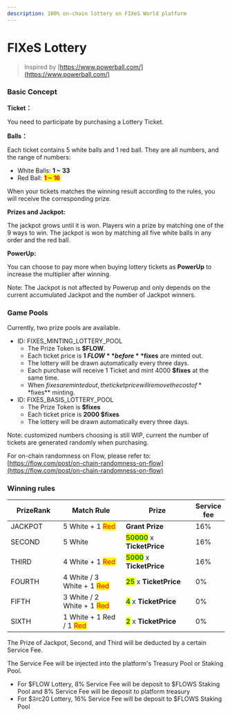 ```yaml
---
description: 100% on-chain lottery on FIXeS World platform
---
```


# FIXeS Lottery

> Inspired by [https://www.powerball.com/](https://www.powerball.com/)

### Basic Concept

**Ticket：**&#x20;

You need to participate by purchasing a Lottery Ticket.

**Balls：**

Each ticket contains 5 white balls and 1 red ball. They are all numbers, and the range of numbers:

* White Balls: **1 \~ 33**
* Red Ball: <mark style="color:red;">**1 \~ 16**</mark>

When your tickets matches the winning result according to the rules, you will receive the corresponding prize.

**Prizes and Jackpot:**

The jackpot grows until it is won. Players win a prize by matching one of the 9 ways to win. The jackpot is won by matching all five white balls in any order and the red ball.&#x20;

**PowerUp:**

You can choose to pay more when buying lottery tickets as **PowerUp** to increase the multiplier after winning.&#x20;

Note: The Jackpot is not affected by Powerup and only depends on the current accumulated Jackpot and the number of Jackpot winners.

### Game Pools

Currently, two prize pools are available.

* ID: FIXES\_MINTING\_LOTTERY\_POOL
  * The Prize Token is **$FLOW**.
  * Each ticket price is **1 $FLOW** before **$fixes** are minted out.&#x20;
  * The lottery will be drawn automatically every three days.
  * Each purchase will receive 1 Ticket and mint 4000 **$fixes** at the same time.
  * When $fixes are minted out, the ticket price will remove the cost of **$fixes** minting.
* ID: FIXES\_BASIS\_LOTTERY\_POOL
  * The Prize Token is **$fixes**
  * Each ticket price is **2000 $fixes**
  * The lottery will be drawn automatically every three days.

Note: customized numbers choosing is still WIP, current the number of tickets are generated randomly when purchasing.

For on-chain randomness on Flow, please refer to: [https://flow.com/post/on-chain-randomness-on-flow](https://flow.com/post/on-chain-randomness-on-flow)

### Winning rules

<table><thead><tr><th width="137">PrizeRank</th><th width="223">Match Rule</th><th width="212">Prize</th><th>Service fee</th></tr></thead><tbody><tr><td>JACKPOT</td><td>5 White + 1 <mark style="color:red;">Red</mark></td><td><strong>Grant Prize</strong></td><td>16%</td></tr><tr><td>SECOND</td><td>5 White</td><td><mark style="color:green;"><strong>50000</strong></mark> x <strong>TicketPrice</strong></td><td>16%</td></tr><tr><td>THIRD</td><td>4 White + 1 <mark style="color:red;">Red</mark></td><td><mark style="color:green;"><strong>5000</strong></mark> x <strong>TicketPrice</strong></td><td>16%</td></tr><tr><td>FOURTH</td><td>4 White / 3 White + 1 <mark style="color:red;">Red</mark></td><td><mark style="color:green;"><strong>25</strong></mark> x <strong>TicketPrice</strong></td><td>0%</td></tr><tr><td>FIFTH</td><td>3 White / 2 White + 1 <mark style="color:red;">Red</mark></td><td><mark style="color:green;"><strong>4</strong></mark> x <strong>TicketPrice</strong></td><td>0%</td></tr><tr><td>SIXTH</td><td>1 White + 1 Red / 1 <mark style="color:red;">Red</mark></td><td><mark style="color:green;"><strong>2</strong></mark> x <strong>TicketPrice</strong></td><td>0%</td></tr></tbody></table>

The Prize of Jackpot, Second, and Third will be deducted by a certain Service Fee.

The Service Fee will be injected into the platform's Treasury Pool or Staking Pool.

* For $FLOW Lottery, 8% Service Fee will be deposit to $FLOWS Staking Pool and 8% Service Fee will be deposit to platform treasury
* For $𝔉rc20 Lottery, 16% Service Fee will be deposit to $FLOWS Staking Pool
